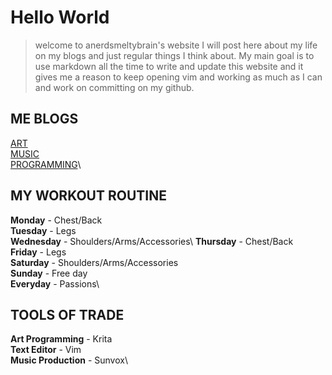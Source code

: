 # Hello World

> welcome to anerdsmeltybrain's website I will post here about my life on my blogs and just regular things I think about.
My main goal is to use markdown all the time to write and update this website and it gives me a reason to keep opening vim
and working as much as I can and work on committing on my github.

## ME BLOGS

[ART](./art/art.md)\
[MUSIC](./music/music.md)\
[PROGRAMMING](./prog/prog.md)\

## MY WORKOUT ROUTINE

**Monday** - Chest/Back\
**Tuesday** - Legs\
**Wednesday** - Shoulders/Arms/Accessories\ 
**Thursday** - Chest/Back\
**Friday** - Legs\
**Saturday** - Shoulders/Arms/Accessories\
**Sunday** - Free day\
**Everyday** - Passions\

## TOOLS OF TRADE

**Art Programming** - Krita\
**Text Editor** - Vim\
**Music Production** - Sunvox\

